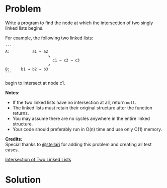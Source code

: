 
# Problem

Write a program to find the node at which the intersection of two singly
linked lists begins.

For example, the following two linked lists:

    ```
    A:          a1 → a2
                       ↘
                         c1 → c2 → c3
                       ↗            
    B:     b1 → b2 → b3
    ```

begin to intersect at node c1.

**Notes:**

  * If the two linked lists have no intersection at all, return `null`.
  * The linked lists must retain their original structure after the function returns. 
  * You may assume there are no cycles anywhere in the entire linked structure.
  * Your code should preferably run in O(n) time and use only O(1) memory.

**Credits:**  
Special thanks to [@stellari](https://oj.leetcode.com/discuss/user/stellari)
for adding this problem and creating all test cases.



[Intersection of Two Linked Lists](https://leetcode.com/problems/intersection-of-two-linked-lists)

# Solution



